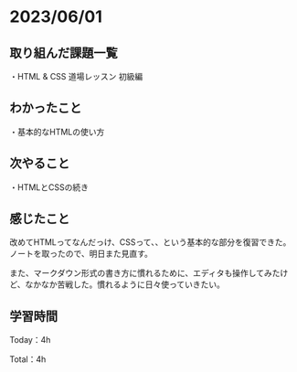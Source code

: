 # 2023/06/01

## 取り組んだ課題一覧

・HTML & CSS 道場レッスン 初級編

## わかったこと

・基本的なHTMLの使い方

## 次やること

・HTMLとCSSの続き

## 感じたこと

改めてHTMLってなんだっけ、CSSって、、という基本的な部分を復習できた。ノートを取ったので、明日また見直す。

また、マークダウン形式の書き方に慣れるために、エディタも操作してみたけど、なかなか苦戦した。慣れるように日々使っていきたい。

## 学習時間

Today：4h

Total：4h
